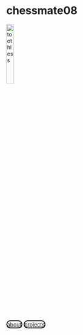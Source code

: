# chessmate08

<img src='https://static.vecteezy.com/system/resources/previews/054/237/968/non_2x/baby-dragon-in-a-dreamy-world-design-free-vector.jpg' alt='toothless' style='width: 20%;'>
<div style='
    height: 10%;
    width: 50%'> 
  <a style='height: inherit;
    border: 2px solid black;
    border-radius: 50px;
    background: gradient(light-gray, white)' href='#'>about</a>
  <a style='height: inherit;
    border: 2px solid black;
    border-radius: 50px;
    background: gradient(light-gray, white)' href='#'>projects</a>
  
</div>
